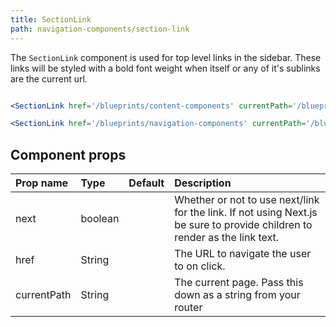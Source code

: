 ```yaml
---
title: SectionLink
path: navigation-components/section-link
---
```



The `SectionLink` component is used for top level links in the sidebar. These links will be styled with a bold font weight when itself or any of it's sublinks are the current url.

```.jsx

<SectionLink href='/blueprints/content-components' currentPath='/blueprints/content-components'>Content Components</SectionLink>

<SectionLink href='/blueprints/navigation-components' currentPath='/blueprints/content-components' next />

```


## Component props

| Prop name | Type | Default | Description |
| :- | :- | :-: | :- |
| next | boolean | | Whether or not to use next/link for the link. If not using Next.js be sure to provide children to render as the link text. |
| href | String | | The URL to navigate the user to on click.
| currentPath | String | | The current page. Pass this down as a string from your router |
